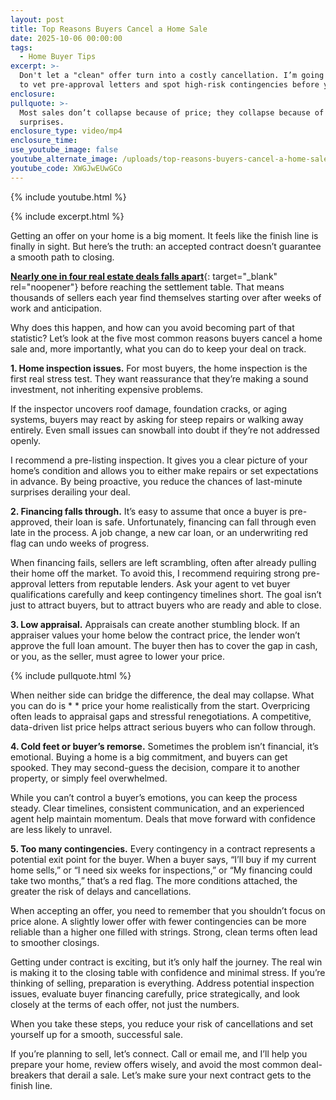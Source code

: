 ```yaml
---
layout: post
title: Top Reasons Buyers Cancel a Home Sale
date: 2025-10-06 00:00:00
tags:
  - Home Buyer Tips
excerpt: >-
  Don't let a "clean" offer turn into a costly cancellation. I’m going over how
  to vet pre-approval letters and spot high-risk contingencies before you sign.
enclosure:
pullquote: >-
  Most sales don’t collapse because of price; they collapse because of
  surprises.
enclosure_type: video/mp4
enclosure_time:
use_youtube_image: false
youtube_alternate_image: /uploads/top-reasons-buyers-cancel-a-home-sale.jpg
youtube_code: XWGJwEUwGCo
---
```

{% include youtube.html %}

{% include excerpt.html %}

Getting an offer on your home is a big moment. It feels like the finish line is finally in sight. But here’s the truth: an accepted contract doesn’t guarantee a smooth path to closing.

[**Nearly one in four real estate deals falls apart**](https://nationalmortgageprofessional.com/news/some-cancel-deals-others-wont-even-look){: target="_blank" rel="noopener"} before reaching the settlement table. That means thousands of sellers each year find themselves starting over after weeks of work and anticipation.

Why does this happen, and how can you avoid becoming part of that statistic? Let’s look at the five most common reasons buyers cancel a home sale and, more importantly, what you can do to keep your deal on track.

**1\. Home inspection issues.** For most buyers, the home inspection is the first real stress test. They want reassurance that they’re making a sound investment, not inheriting expensive problems.

If the inspector uncovers roof damage, foundation cracks, or aging systems, buyers may react by asking for steep repairs or walking away entirely. Even small issues can snowball into doubt if they’re not addressed openly.

I recommend a pre-listing inspection. It gives you a clear picture of your home’s condition and allows you to either make repairs or set expectations in advance. By being proactive, you reduce the chances of last-minute surprises derailing your deal.

**2\. Financing falls through.** It’s easy to assume that once a buyer is pre-approved, their loan is safe. Unfortunately, financing can fall through even late in the process. A job change, a new car loan, or an underwriting red flag can undo weeks of progress.

When financing fails, sellers are left scrambling, often after already pulling their home off the market. To avoid this, I recommend requiring strong pre-approval letters from reputable lenders. Ask your agent to vet buyer qualifications carefully and keep contingency timelines short. The goal isn’t just to attract buyers, but to attract buyers who are ready and able to close.

**3\. Low appraisal.** Appraisals can create another stumbling block. If an appraiser values your home below the contract price, the lender won’t approve the full loan amount. The buyer then has to cover the gap in cash, or you, as the seller, must agree to lower your price.

{% include pullquote.html %}

When neither side can bridge the difference, the deal may collapse. What you can do is * * price your home realistically from the start. Overpricing often leads to appraisal gaps and stressful renegotiations. A competitive, data-driven list price helps attract serious buyers who can follow through.

**4\. Cold feet or buyer’s remorse.** Sometimes the problem isn’t financial, it’s emotional. Buying a home is a big commitment, and buyers can get spooked. They may second-guess the decision, compare it to another property, or simply feel overwhelmed.

While you can’t control a buyer’s emotions, you can keep the process steady. Clear timelines, consistent communication, and an experienced agent help maintain momentum. Deals that move forward with confidence are less likely to unravel.

**5\. Too many contingencies.** Every contingency in a contract represents a potential exit point for the buyer. When a buyer says, “I’ll buy if my current home sells,” or “I need six weeks for inspections,” or “My financing could take two months,” that’s a red flag. The more conditions attached, the greater the risk of delays and cancellations.

When accepting an offer, you need to remember that you shouldn’t focus on price alone. A slightly lower offer with fewer contingencies can be more reliable than a higher one filled with strings. Strong, clean terms often lead to smoother closings.

Getting under contract is exciting, but it’s only half the journey. The real win is making it to the closing table with confidence and minimal stress. If you’re thinking of selling, preparation is everything. Address potential inspection issues, evaluate buyer financing carefully, price strategically, and look closely at the terms of each offer, not just the numbers.

When you take these steps, you reduce your risk of cancellations and set yourself up for a smooth, successful sale.

If you’re planning to sell, let’s connect. Call or email me, and I’ll help you prepare your home, review offers wisely, and avoid the most common deal-breakers that derail a sale. Let’s make sure your next contract gets to the finish line.